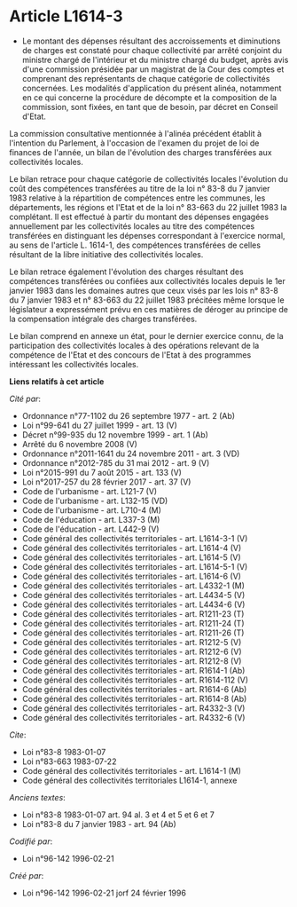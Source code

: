 # Article L1614-3

- Le montant des dépenses résultant des accroissements et diminutions de charges est constaté pour chaque collectivité par
arrêté conjoint du ministre chargé de l'intérieur et du ministre chargé du budget, après avis d'une commission présidée par
un magistrat de la Cour des comptes et comprenant des représentants de chaque catégorie de collectivités concernées. Les
modalités d'application du présent alinéa, notamment en ce qui concerne la procédure de décompte et la composition de la
commission, sont fixées, en tant que de besoin, par décret en Conseil d'Etat.

La commission consultative mentionnée à l'alinéa précédent établit à l'intention du Parlement, à l'occasion de l'examen du
projet de loi de finances de l'année, un bilan de l'évolution des charges transférées aux collectivités locales.

Le bilan retrace pour chaque catégorie de collectivités locales l'évolution du coût des compétences transférées au titre de
la loi n° 83-8 du 7 janvier 1983 relative à la répartition de compétences entre les communes, les départements, les régions
et l'Etat et de la loi n° 83-663 du 22 juillet 1983 la complétant. Il est effectué à partir du montant des dépenses engagées
annuellement par les collectivités locales au titre des compétences transférées en distinguant les dépenses correspondant à
l'exercice normal, au sens de l'article L. 1614-1, des compétences transférées de celles résultant de la libre initiative des
collectivités locales.

Le bilan retrace également l'évolution des charges résultant des compétences transférées ou confiées aux collectivités
locales depuis le 1er janvier 1983 dans les domaines autres que ceux visés par les lois n° 83-8 du 7 janvier 1983 et n°
83-663 du 22  juillet 1983 précitées même lorsque le législateur a expressément prévu en ces matières de déroger au principe
de la compensation intégrale des charges transférées.

Le bilan comprend en annexe un état, pour le dernier exercice connu, de la participation des collectivités locales à des
opérations relevant de la compétence de l'Etat et des concours de l'Etat à des programmes intéressant les collectivités
locales.

**Liens relatifs à cet article**

_Cité par_:

  - Ordonnance n°77-1102 du 26 septembre 1977 - art. 2 (Ab)
  - Loi n°99-641 du 27 juillet 1999 - art. 13 (V)
  - Décret n°99-935 du 12 novembre 1999 - art. 1 (Ab)
  - Arrêté du 6 novembre 2008 (V)
  - Ordonnance n°2011-1641 du 24 novembre 2011 - art. 3 (VD)
  - Ordonnance n°2012-785 du 31 mai 2012 - art. 9 (V)
  - Loi n°2015-991 du 7 août 2015 - art. 133 (V)
  - Loi n°2017-257 du 28 février 2017 - art. 37 (V)
  - Code de l'urbanisme - art. L121-7 (V)
  - Code de l'urbanisme - art. L132-15 (VD)
  - Code de l'urbanisme - art. L710-4 (M)
  - Code de l'éducation - art. L337-3 (M)
  - Code de l'éducation - art. L442-9 (V)
  - Code général des collectivités territoriales - art. L1614-3-1 (V)
  - Code général des collectivités territoriales - art. L1614-4 (V)
  - Code général des collectivités territoriales - art. L1614-5 (V)
  - Code général des collectivités territoriales - art. L1614-5-1 (V)
  - Code général des collectivités territoriales - art. L1614-6 (V)
  - Code général des collectivités territoriales - art. L4332-1 (M)
  - Code général des collectivités territoriales - art. L4434-5 (V)
  - Code général des collectivités territoriales - art. L4434-6 (V)
  - Code général des collectivités territoriales - art. R1211-23 (T)
  - Code général des collectivités territoriales - art. R1211-24 (T)
  - Code général des collectivités territoriales - art. R1211-26 (T)
  - Code général des collectivités territoriales - art. R1212-5 (V)
  - Code général des collectivités territoriales - art. R1212-6 (V)
  - Code général des collectivités territoriales - art. R1212-8 (V)
  - Code général des collectivités territoriales - art. R1614-1 (Ab)
  - Code général des collectivités territoriales - art. R1614-112 (V)
  - Code général des collectivités territoriales - art. R1614-6 (Ab)
  - Code général des collectivités territoriales - art. R1614-8 (Ab)
  - Code général des collectivités territoriales - art. R4332-3 (V)
  - Code général des collectivités territoriales - art. R4332-6 (V)

_Cite_:

  - Loi n°83-8 1983-01-07
  - Loi n°83-663 1983-07-22
  - Code général des collectivités territoriales - art. L1614-1 (M)
  - Code général des collectivités territoriales L1614-1, annexe

_Anciens textes_:

  - Loi n°83-8 1983-01-07 art. 94 al. 3 et 4 et 5 et 6 et 7
  - Loi n°83-8 du 7 janvier 1983 - art. 94 (Ab)

_Codifié par_:

  - Loi n°96-142 1996-02-21

_Créé par_:

  - Loi n°96-142 1996-02-21 jorf 24 février 1996

